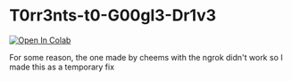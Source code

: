 # T0rr3nts-t0-G00gl3-Dr1v3
<a href="https://colab.research.google.com/github/jericjan/T0rr3nts-t0-G00gl3-Dr1v3/blob/main/Torrents_to_Google_Drive_%28localtunnel_ver_%29.ipynb" target="_parent\"><img src="https://colab.research.google.com/assets/colab-badge.svg" alt="Open In Colab"/></a>

For some reason, the one made by cheems with the ngrok didn't work so I made this as a temporary fix 
